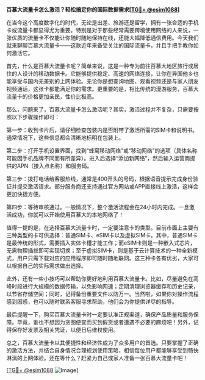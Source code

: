 **百慕大流量卡怎么激活？轻松搞定你的国际数据需求[[TG💪+ @esim1088](https://t.me/s/esim1088)]**

在当今这个高度数字化的时代，无论是出差、旅游还是留学，拥有一张合适的手机卡或流量卡都显得尤为重要。特别是对于那些经常需要跨境使用网络的人来说，一张优质的流量卡不仅能让你随时随地保持在线，还能大幅降低通信费用。今天我们就来聊聊百慕大流量卡——这款近年来备受关注的国际流量卡，并且手把手教你如何激活它。

首先，什么是百慕大流量卡呢？简单来说，这是一种专为前往百慕大地区旅行或居住的人设计的移动数据卡。它能够提供稳定、高速的网络连接，让你在异国他乡也能享受与国内无差别的上网体验。无论你是想查询地图、观看视频还是与家人朋友视频通话，这张卡都能满足你的需求。更重要的是，相比传统的漫游服务，百慕大流量卡的价格更加亲民，性价比极高。

那么，问题来了，百慕大流量卡怎么激活呢？其实，激活过程并不复杂，只需要按照以下步骤操作即可：

第一步：收到卡片后，请仔细检查包装内是否附带了激活所需的SIM卡和说明书。通常情况下，这些信息都会清晰地标明在包装上。

第二步：打开手机设置界面，找到“蜂窝移动网络”或“移动网络”的选项（具体名称可能因手机品牌不同而有所差异）。进入后选择“添加新网络”，然后输入运营商提供的APN（接入点名称）和服务码。

第三步：拨打电话给客服热线，通常是400开头的号码，根据语音提示完成身份验证并提交激活请求。部分服务商还支持通过官方网站或APP直接线上激活，这样会更加快捷方便。

第四步：等待审核通过。一般情况下，整个激活流程会在24小时内完成。一旦激活成功，你就可以开始使用百慕大的本地网络了！

值得一提的是，在选择百慕大流量卡时，一定要注意卡的类型。目前市面上主要有三种类型的卡可供选择：普通SIM卡、eSIM卡以及虚拟SIM卡。其中，普通SIM卡是最传统的形式，需要插入实体卡槽才能工作；而eSIM卡则是一种嵌入式芯片，无需物理插拔即可实现切换；至于虚拟SIM卡，则是基于云计算技术的一种全新模式，用户只需下载对应的应用程序即可随时随地联网。这三种卡各有优劣，大家可以根据自己的实际需求做出选择。

此外，还有一些小技巧可以帮助你更好地利用百慕大流量卡。比如，尽量避免在高峰时段进行大规模的数据传输，以免影响网速；定期清理浏览器缓存和历史记录，以节省存储空间；同时，记得备份重要文件以防万一。当然啦，如果你对操作流程感到困惑，也可以随时联系客服寻求帮助，他们会为你提供详尽的指导。

最后提醒一下，购买百慕大流量卡时一定要认准正规渠道，确保产品质量和服务保障。毕竟，谁也不想因为贪图便宜而买到假货或者遭遇不必要的麻烦吧！另外，记得保存好发票及相关凭证，以便日后维权使用。

总之，百慕大流量卡以其便捷性和经济性成为了众多用户的首选。只要掌握了正确的激活方法，并结合自身情况合理规划使用策略，相信每位用户都能够享受到畅快淋漓的上网体验。还在等什么？赶紧为自己或家人准备一张百慕大流量卡吧！

[[TG💪+ @esim1088](https://t.me/s/esim1088) ![Image](https://i.postimg.cc/4NQfJmqS/Snipaste-2025-05-13-00-14-12.png)]